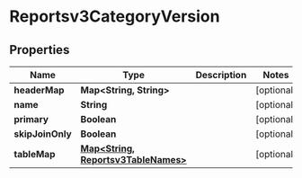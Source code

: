 

# Reportsv3CategoryVersion


## Properties

| Name | Type | Description | Notes |
|------------ | ------------- | ------------- | -------------|
|**headerMap** | **Map&lt;String, String&gt;** |  |  [optional] |
|**name** | **String** |  |  [optional] |
|**primary** | **Boolean** |  |  [optional] |
|**skipJoinOnly** | **Boolean** |  |  [optional] |
|**tableMap** | [**Map&lt;String, Reportsv3TableNames&gt;**](Reportsv3TableNames.md) |  |  [optional] |



